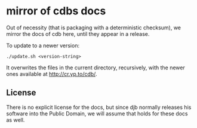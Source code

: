 # mirror of cdbs docs

Out of necessity (that is packaging with a deterministic checksum), we mirror the docs of cdb here, until they appear in a release.

To update to a newer version:

```
./update.sh <version-string>
```

It overwrites the files in the current directory, recursively, with the newer ones available at http://cr.yp.to/cdb/.

## License

There is no explicit license for the docs, but since djb normally releases his software into the Public Domain, we will assume that holds for these docs as well.